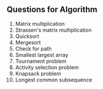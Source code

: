 ## Questions for Algorithm

1. Matrix multiplication
2. Strassen's matrix multiplication
3. Quicksort
4. Mergesort
5. Check for path
6. Smallest largest array
7. Tournament problem
8. Activity selection problem
9. Knapsack problem
10. Longest common subsequence
